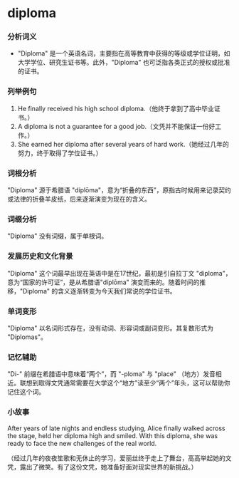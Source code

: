 # diploma

### 分析词义

  

*   "Diploma" 是一个英语名词，主要指在高等教育中获得的等级或学位证明，如大学学位、研究生证书等。此外，"Diploma" 也可泛指各类正式的授权或批准的证书。

  

### 列举例句

  

1.  He finally received his high school diploma.（他终于拿到了高中毕业证书。）
2.  A diploma is not a guarantee for a good job.（文凭并不能保证一份好工作。）
3.  She earned her diploma after several years of hard work.（她经过几年的努力，终于取得了学位证书。）

  

### 词根分析

  

"Diploma" 源于希腊语 "díplōma"，意为“折叠的东西”，原指古时候用来记录契约或法律的折叠羊皮纸，后来逐渐演变为现在的含义。

  

### 词缀分析

  

"Diploma" 没有词缀，属于单根词。

  

### 发展历史和文化背景

  

"Diploma" 这个词最早出现在英语中是在17世纪，最初是引自拉丁文 "diploma"，意为“国家的许可证”，是从希腊语"díplōma" 演变而来的。随着时间的推移，"Diploma" 的含义逐渐转变为今天我们常说的学位证书。

  

### 单词变形

  

"Diploma" 以名词形式存在，没有动词、形容词或副词变形。其复数形式为 "Diplomas"。

  

### 记忆辅助

  

"Di-" 前缀在希腊语中意味着“两个”，而 "-ploma" 与 "place" （地方）发音相近。联想到取得文凭通常需要在大学这个“地方”读至少“两个”年头，这可以帮助你记住这个词。

  

### 小故事

  

After years of late nights and endless studying, Alice finally walked across the stage, held her diploma high and smiled. With this diploma, she was ready to face the new challenges of the real world.

  

（经过几年的夜夜笙歌和无休止的学习，爱丽丝终于走上了舞台，高高举起她的文凭，露出了微笑。有了这份文凭，她准备好面对现实世界的新挑战。）
